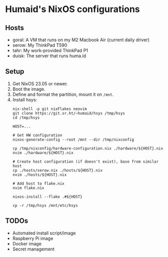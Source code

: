 # Humaid's NixOS configurations

## Hosts

- goral: A VM that runs on my M2 Macbook Air (current daily driver)
- serow: My ThinkPad T590
- tahr: My work-provided ThinkPad P1
- duisk: The server that runs huma.id

## Setup

1. Get NixOS 23.05 or newer.
2. Boot the image.
3. Define and format the partition, mount it on `/mnt`.
4. Install hsys:
    ```
    nix-shell -p git nixFlakes neovim
    git clone https://git.sr.ht/~humaid/hsys /tmp/hsys
    cd /tmp/hsys

    HOST=...

    # Get HW configuration
    nixos-generate-config --root /mnt --dir /tmp/nixconfig

    cp /tmp/nixconfig/hardware-configuration.nix ./hardware/${HOST}.nix
    nvim ./hardware/${HOST}.nix

    # Create host configuration (if doesn't exist), base from similar host
    cp ./hosts/serow.nix ./hosts/${HOST}.nix
    nvim ./hosts/${HOST}.nix

    # Add host to flake.nix
    nvim flake.nix

    nixos-install --flake .#${HOST}

    cp -r /tmp/hsys /mnt/etc/hsys
    ```

## TODOs

- Automated install script/image
- Raspberry Pi image
- Docker image
- Secret management
